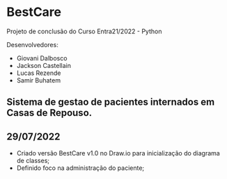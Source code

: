 # BestCare
Projeto de conclusão do Curso Entra21/2022 - Python

Desenvolvedores:
- Giovani Dalbosco
- Jackson Castellain
- Lucas Rezende
- Samir Buhatem

## Sistema de gestao de pacientes internados em Casas de Repouso.

## 29/07/2022
- Criado versão BestCare v1.0 no Draw.io para inicialização do diagrama de classes;
- Definido foco na administração do paciente;

